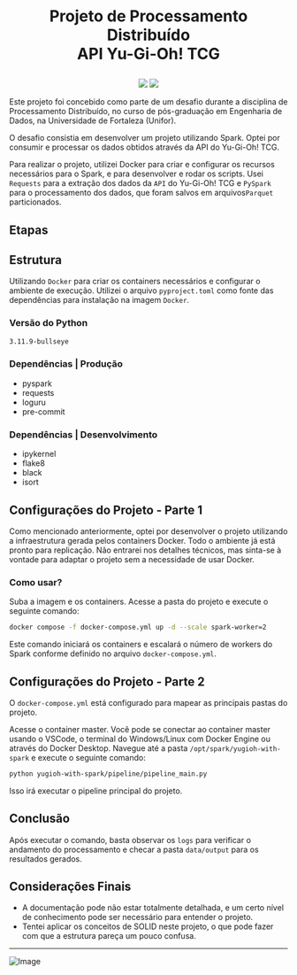 # <p align="center">Projeto de Processamento Distribuído<br>API Yu-Gi-Oh! TCG</p>

<p align="center">
<img src="http://img.shields.io/static/v1?label=LICENCA&message=...&color=GREEN&style=for-the-badge"/>
<img src="http://img.shields.io/static/v1?label=STATUS&message=N/A&color=GREEN&style=for-the-badge"/>
</p>

Este projeto foi concebido como parte de um desafio durante a disciplina de Processamento Distribuído, no curso de pós-graduação em Engenharia de Dados, na Universidade de Fortaleza (Unifor).

O desafio consistia em desenvolver um projeto utilizando Spark. Optei por consumir e processar os dados obtidos através da API do Yu-Gi-Oh! TCG.

Para realizar o projeto, utilizei Docker para criar e configurar os recursos necessários para o Spark, e para desenvolver e rodar os scripts. Usei <code>Requests</code> para a extração dos dados da <code>API</code> do Yu-Gi-Oh! TCG e <code>PySpark</code> para o processamento dos dados, que foram salvos em arquivos<code>Parquet</code> particionados.

## Etapas

## Estrutura

 Utilizando <code>Docker</code> para criar os containers necessários e configurar o ambiente de execução. Utilizei o arquivo <code>pyproject.toml</code> como fonte das dependências para instalação na imagem <code>Docker</code>. 

### Versão do Python
```bash
3.11.9-bullseye
```

### Dependências | Produção

- pyspark
- requests
- loguru
- pre-commit

### Dependências | Desenvolvimento

- ipykernel
- flake8
- black
- isort

## Configurações do Projeto - Parte 1

Como mencionado anteriormente, optei por desenvolver o projeto utilizando a infraestrutura gerada pelos containers Docker. Todo o ambiente já está pronto para replicação. Não entrarei nos detalhes técnicos, mas sinta-se à vontade para adaptar o projeto sem a necessidade de usar Docker.

### Como usar?

Suba a imagem e os containers. Acesse a pasta do projeto e execute o seguinte comando:

```bash
docker compose -f docker-compose.yml up -d --scale spark-worker=2
```

Este comando iniciará os containers e escalará o número de workers do Spark conforme definido no arquivo <code>docker-compose.yml</code>.


## Configurações do Projeto - Parte 2

O <code>docker-compose.yml</code> está configurado para mapear as principais pastas do projeto.

Acesse o container master. Você pode se conectar ao container master usando o VSCode, o terminal do Windows/Linux com Docker Engine ou através do Docker Desktop. Navegue até a pasta <code>/opt/spark/yugioh-with-spark</code> e execute o seguinte comando:

```bash
python yugioh-with-spark/pipeline/pipeline_main.py
```

Isso irá executar o pipeline principal do projeto.

## Conclusão

Após executar o comando, basta observar os <code>logs</code> para verificar o andamento do processamento e checar a pasta <code>data/output</code> para os resultados gerados.

## Considerações Finais

- A documentação pode não estar totalmente detalhada, e um certo nível de conhecimento pode ser necessário para entender o projeto.
- Tentei aplicar os conceitos de SOLID neste projeto, o que pode fazer com que a estrutura pareça um pouco confusa.
<hr>

![Image](https://i.imgur.com/p4vnGAN.gif)
